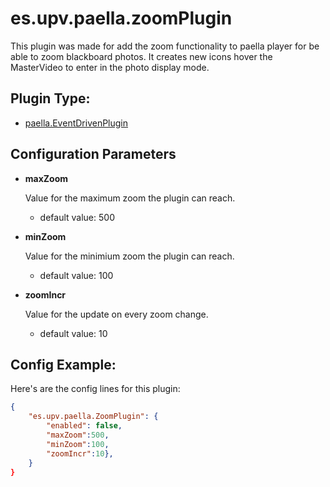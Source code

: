 # es.upv.paella.zoomPlugin

This plugin was made for add the zoom functionality to paella player for be able to zoom blackboard photos. It creates new icons hover the MasterVideo to enter in the photo display mode.


## Plugin Type:
- [paella.EventDrivenPlugin](../plugin_type.md)

## Configuration Parameters

* **maxZoom**
	
	Value for the maximum zoom the plugin can reach.
	- default value: 500

* **minZoom**

	Value for the minimium zoom the plugin can reach.
	- default value: 100

* **zoomIncr**

	Value for the update on every zoom change.
	- default value: 10

## Config Example:

Here's are the config lines for this plugin:

```json
{
	"es.upv.paella.ZoomPlugin": {
		"enabled": false, 
		"maxZoom":500, 
		"minZoom":100, 
		"zoomIncr":10},
	}
}
```
